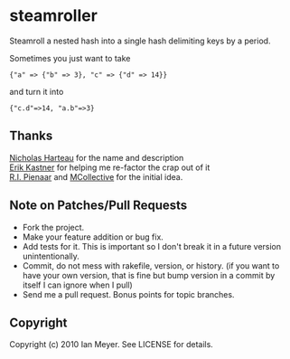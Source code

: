 # steamroller

Steamroll a nested hash into a single hash delimiting keys by a period.

Sometimes you just want to take

    {"a" => {"b" => 3}, "c" => {"d" => 14}}
    
and turn it into

    {"c.d"=>14, "a.b"=>3}
    
## Thanks

[Nicholas Harteau](http://github.com/nrh) for the name and description  
[Erik Kastner](http://github.com/kastner) for helping me re-factor the crap out of it  
[R.I. Pienaar](http://www.devco.net) and [MCollective](http://marionette-collective.org/) for the initial idea.

## Note on Patches/Pull Requests
 
* Fork the project.
* Make your feature addition or bug fix.
* Add tests for it. This is important so I don't break it in a
  future version unintentionally.
* Commit, do not mess with rakefile, version, or history.
  (if you want to have your own version, that is fine but bump version in a commit by itself I can ignore when I pull)
* Send me a pull request. Bonus points for topic branches.

## Copyright

Copyright (c) 2010 Ian Meyer. See LICENSE for details.
